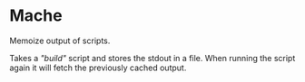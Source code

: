 # Mache

Memoize output of scripts.

Takes a *"build"* script and stores the stdout in a file. When running the
script again it will fetch the previously cached output.
